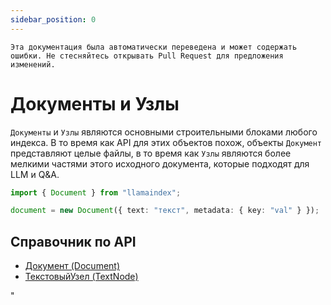 ```yaml
---
sidebar_position: 0
---
```


`Эта документация была автоматически переведена и может содержать ошибки. Не стесняйтесь открывать Pull Request для предложения изменений.`

# Документы и Узлы

`Документы` и `Узлы` являются основными строительными блоками любого индекса. В то время как API для этих объектов похож, объекты `Документ` представляют целые файлы, в то время как `Узлы` являются более мелкими частями этого исходного документа, которые подходят для LLM и Q&A.

```typescript
import { Document } from "llamaindex";

document = new Document({ text: "текст", metadata: { key: "val" } });
```

## Справочник по API

- [Документ (Document)](../../api/classes/Document.md)
- [ТекстовыйУзел (TextNode)](../../api/classes/TextNode.md)

"
